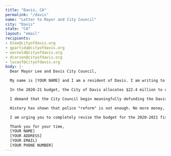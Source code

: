 ```yaml
---
title: "Davis, CA"
permalink: "/davis"
name: "Letter to Mayor and City Council"
city: "Davis"
state: "CA"
layout: "email"
recipients:
- blee@cityofdavis.org
- gpartida@cityofdavis.org
- warnold@cityofdavis.org
- dcarson@cityofdavis.org
- lucasf@cityofdavis.org
body: |-
  Dear Mayor Lee and Davis City Council,

  My name is [YOUR NAME] and I am a resident of Davis. I am writing to demand that the Davis City Council adopt a city budget that prioritizes community well-being, and redirects funding away from the police.

  In the 2020-21 budget, the City of Davis allocates $22.4 million to our police system, an inordinate 12% of our total budget. Furthermore, the Davis Police Department does not spend their funds in the interest of our residents' safety. Last year, counsel approved $138,000 to purchase an armored vehicle and $200,000 to purchase surveillance cameras – technologies designed to dominate and spy on our residents, endangering lives in the interest of protecting property. In this moment of unprecedented financial vulnerability and budget shortfalls, funds can be recouped by decreasing the police budget.

  I demand that the City Council begin meaningfully defunding the Davis Police Department and re-allocating those funds to programs proven to more effectively promote a safe and equitable community. We need funding for community-based mental health services, substance abuse treatment services, and affordable housing programs, not police. I demand a budget that reflects the actual needs of Davis residents.

  History has shown that police "reform" is not enough. No more money, and more importantly, no more lives must be lost to police. We must take a hard look at the way the current system in place fails to serve - and in fact actively harms - our community, and come together to reimagine the role of police in our city.

  I am urging you to completely revise the budget for the 2020-2021 fiscal year, and to invest in the people, not the police.

  Thank you for your time,
  [YOUR NAME]
  [YOUR ADDRESS]
  [YOUR EMAIL]
  [YOUR PHONE NUMBER]
---
```


